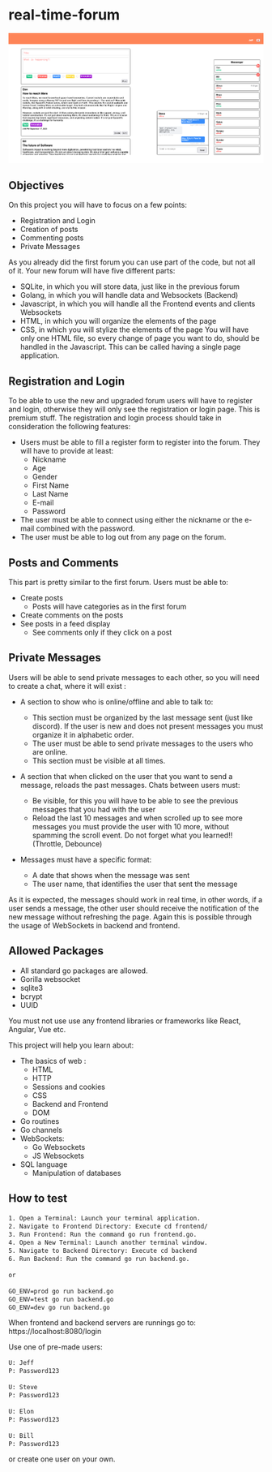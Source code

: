# real-time-forum

![real-time-forum](/img/real-time-forum.webp)

## Objectives

On this project you will have to focus on a few points:

- Registration and Login
- Creation of posts
- Commenting posts
- Private Messages

As you already did the first forum you can use part of the code, but not all of it. Your new forum will have five different parts:

- SQLite, in which you will store data, just like in the previous forum
- Golang, in which you will handle data and Websockets (Backend)
- Javascript, in which you will handle all the Frontend events and clients Websockets
- HTML, in which you will organize the elements of the page
- CSS, in which you will stylize the elements of the page
You will have only one HTML file, so every change of page you want to do, should be handled in the Javascript. This can be called having a single page application.

## Registration and Login

To be able to use the new and upgraded forum users will have to register and login, otherwise they will only see the registration or login page. This is premium stuff. The registration and login process should take in consideration the following features:

- Users must be able to fill a register form to register into the forum. They will have to provide at least:
  - Nickname
  - Age
  - Gender
  - First Name
  - Last Name
  - E-mail
  - Password
- The user must be able to connect using either the nickname or the e-mail combined with the password.
- The user must be able to log out from any page on the forum.

## Posts and Comments

This part is pretty similar to the first forum. Users must be able to:

- Create posts
  - Posts will have categories as in the first forum
- Create comments on the posts
- See posts in a feed display
  - See comments only if they click on a post

## Private Messages

Users will be able to send private messages to each other, so you will need to create a chat, where it will exist :

- A section to show who is online/offline and able to talk to:

  - This section must be organized by the last message sent (just like discord). If the user is new and does not present messages you must organize it in alphabetic order.
  - The user must be able to send private messages to the users who are online.
  - This section must be visible at all times.
  
- A section that when clicked on the user that you want to send a message, reloads the past messages. Chats between users must:
  
  - Be visible, for this you will have to be able to see the previous messages that you had with the user
  - Reload the last 10 messages and when scrolled up to see more messages you must provide the user with 10 more, without spamming the scroll event. Do not forget what you learned!! (Throttle, Debounce)

- Messages must have a specific format:

  - A date that shows when the message was sent
  - The user name, that identifies the user that sent the message

As it is expected, the messages should work in real time, in other words, if a user sends a message, the other user should receive the notification of the new message without refreshing the page. Again this is possible through the usage of WebSockets in backend and frontend.

## Allowed Packages

- All standard go packages are allowed.
- Gorilla websocket
- sqlite3
- bcrypt
- UUID

You must not use use any frontend libraries or frameworks like React, Angular, Vue etc.

This project will help you learn about:

- The basics of web :
  - HTML
  - HTTP
  - Sessions and cookies
  - CSS
  - Backend and Frontend
  - DOM
- Go routines
- Go channels
- WebSockets:
  - Go Websockets
  - JS Websockets
- SQL language
  - Manipulation of databases

## How to test

```
1. Open a Terminal: Launch your terminal application.
2. Navigate to Frontend Directory: Execute cd frontend/
3. Run Frontend: Run the command go run frontend.go.
4. Open a New Terminal: Launch another terminal window.
5. Navigate to Backend Directory: Execute cd backend 
6. Run Backend: Run the command go run backend.go.

or 

GO_ENV=prod go run backend.go
GO_ENV=test go run backend.go
GO_ENV=dev go run backend.go
```



When frontend and backend servers are runnings go to: https://localhost:8080/login

Use one of pre-made users:

```
U: Jeff
P: Password123

U: Steve
P: Password123

U: Elon
P: Password123

U: Bill
P: Password123
```

or create one user on your own.
